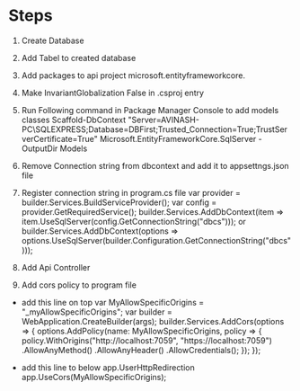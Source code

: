 # Steps 
1. Create Database <Database Name>
2. Add Tabel to created database
3. Add packages to api project microsoft.entityframeworkcore.
4. Make InvariantGlobalization False in .csproj entry
5. Run Following command in Package Manager Console to add models classes
   Scaffold-DbContext "Server=AVINASH-PC\SQLEXPRESS;Database=DBFirst;Trusted_Connection=True;TrustServerCertificate=True" Microsoft.EntityFrameworkCore.SqlServer -OutputDir Models
6. Remove Connection string from dbcontext and add it to appsettngs.json file
7. Register connection string in program.cs file
   var provider = builder.Services.BuildServiceProvider();
   var config = provider.GetRequiredService<IConfiguration>();
   builder.Services.AddDbContext<StudentManagementSystemContext>(item => item.UseSqlServer(config.GetConnectionString("dbcs")));
		or
   builder.Services.AddDbContext<EmployeeMgmtContext>(options => options.UseSqlServer(builder.Configuration.GetConnectionString("dbcs")));

8. Add Api Controller
9. Add cors policy to program file
  - add this line on top 
    var MyAllowSpecificOrigins = "_myAllowSpecificOrigins";
    var builder = WebApplication.CreateBuilder(args);
    builder.Services.AddCors(options =>
    {
        options.AddPolicy(name: MyAllowSpecificOrigins,
                      policy =>
                      {
                          policy.WithOrigins("http://localhost:7059", "https://localhost:7059")                          
                          .AllowAnyMethod()
                          .AllowAnyHeader()
                          .AllowCredentials();
                      });
    });

- add this line to below app.UserHttpRedirection
    app.UseCors(MyAllowSpecificOrigins);
